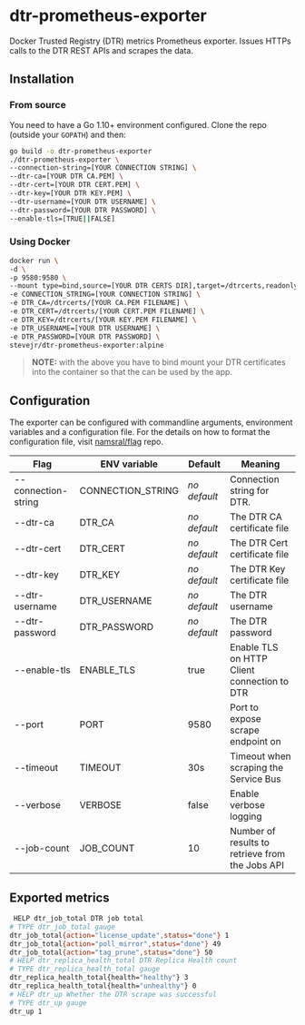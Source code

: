 # dtr-prometheus-exporter

Docker Trusted Registry (DTR) metrics Prometheus exporter. Issues HTTPs calls to the DTR REST APIs and scrapes the data.

## Installation

### From source

You need to have a Go 1.10+ environment configured. Clone the repo (outside your `GOPATH`) and then:

```bash
go build -o dtr-prometheus-exporter
./dtr-prometheus-exporter \
--connection-string=[YOUR CONNECTION STRING] \
--dtr-ca=[YOUR DTR CA.PEM] \
--dtr-cert=[YOUR DTR CERT.PEM] \
--dtr-key=[YOUR DTR KEY.PEM] \
--dtr-username=[YOUR DTR USERNAME] \
--dtr-password=[YOUR DTR PASSWORD] \
--enable-tls=[TRUE||FALSE]
```

### Using Docker

```bash
docker run \
-d \
-p 9580:9580 \
--mount type=bind,source=[YOUR DTR CERTS DIR],target=/dtrcerts,readonly \
-e CONNECTION_STRING=[YOUR CONNECTION STRING] \
-e DTR_CA=/dtrcerts/[YOUR CA.PEM FILENAME] \
-e DTR_CERT=/dtrcerts/[YOUR CERT.PEM FILENAME] \
-e DTR_KEY=/dtrcerts/[YOUR KEY.PEM FILENAME] \
-e DTR_USERNAME=[YOUR DTR USERNAME] \
-e DTR_PASSWORD=[YOUR DTR PASSWORD] \
stevejr/dtr-prometheus-exporter:alpine
```

>**NOTE:**  with the above you have to bind mount your DTR certificates into the container so that the can be used by the app.

## Configuration

The exporter can be configured with commandline arguments, environment variables and a configuration file. For the details on how to format the configuration file, visit [namsral/flag](https://github.com/namsral/flag) repo.

|Flag|ENV variable|Default|Meaning|
|---|---|---|---|
|--connection-string|CONNECTION_STRING|_no default_|Connection string for DTR.|
|--dtr-ca|DTR_CA|_no default_|The DTR CA certificate file|
|--dtr-cert|DTR_CERT|_no default_|The DTR Cert certificate file|
|--dtr-key|DTR_KEY|_no default_|The DTR Key certificate file|
|--dtr-username|DTR_USERNAME|_no default_|The DTR username|
|--dtr-password|DTR_PASSWORD|_no default_|The DTR password|
|--enable-tls|ENABLE_TLS|true|Enable TLS on HTTP Client connection to DTR|
|--port|PORT|9580|Port to expose scrape endpoint on|
|--timeout|TIMEOUT|30s|Timeout when scraping the Service Bus|
|--verbose|VERBOSE|false|Enable verbose logging|
|--job-count|JOB_COUNT|10|Number of results to retrieve from the Jobs API|

## Exported metrics

```bash
 HELP dtr_job_total DTR job total
# TYPE dtr_job_total gauge
dtr_job_total{action="license_update",status="done"} 1
dtr_job_total{action="poll_mirror",status="done"} 49
dtr_job_total{action="tag_prune",status="done"} 50
# HELP dtr_replica_health_total DTR Replica Health count
# TYPE dtr_replica_health_total gauge
dtr_replica_health_total{health="healthy"} 3
dtr_replica_health_total{health="unhealthy"} 0
# HELP dtr_up Whether the DTR scrape was successful
# TYPE dtr_up gauge
dtr_up 1
```
